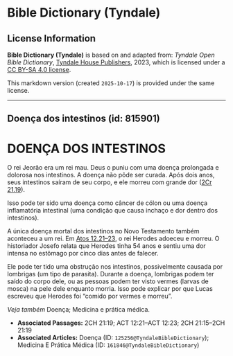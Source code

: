 # Bible Dictionary (Tyndale)

## License Information

**Bible Dictionary (Tyndale)** is based on and adapted from: _Tyndale Open Bible Dictionary_, [Tyndale House Publishers](https://tyndaleopenresources.com/), 2023, which is licensed under a [CC BY-SA 4.0 license](https://creativecommons.org/licenses/by-sa/4.0/legalcode.en).

This markdown version (created `2025-10-17`) is provided under the same license.



--------------------------------

## Doença dos intestinos (id: 815901)

DOENÇA DOS INTESTINOS
=====================

O rei Jeorão era um rei mau. Deus o puniu com uma doença prolongada e dolorosa nos intestinos. A doença não pôde ser curada. Após dois anos, seus intestinos saíram de seu corpo, e ele morreu com grande dor ([2Cr 21\.19](https://ref.ly/2Chr21:15-2Chr21:19)).

Isso pode ter sido uma doença como câncer de cólon ou uma doença inflamatória intestinal (uma condição que causa inchaço e dor dentro dos intestinos).

A única doença mortal dos intestinos no Novo Testamento também aconteceu a um rei. Em [Atos 12\.21–23](https://ref.ly/Acts12:21-Acts12:23), o rei Herodes adoeceu e morreu. O historiador Josefo relata que Herodes tinha 54 anos e sentiu uma dor intensa no estômago por cinco dias antes de falecer.

Ele pode ter tido uma obstrução nos intestinos, possivelmente causada por lombrigas (um tipo de parasita). Durante a doença, lombrigas podem ter saído do corpo dele, ou as pessoas podem ter visto vermes (larvas de mosca) na pele dele enquanto morria. Isso pode explicar por que Lucas escreveu que Herodes foi “comido por vermes e morreu”.

*Veja também* Doença; Medicina e prática médica.

* **Associated Passages:** 2CH 21:19; ACT 12:21–ACT 12:23; 2CH 21:15–2CH 21:19
* **Associated Articles:** Doença (ID: `125256@TyndaleBibleDictionary`); Medicina E Prática Médica (ID: `161846@TyndaleBibleDictionary`)

